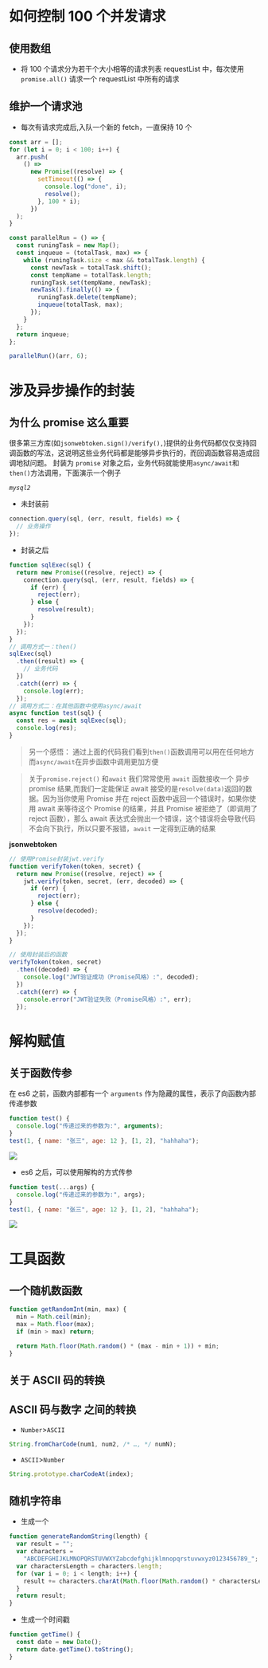 # 如何控制 100 个并发请求

## 使用数组

- 将 100 个请求分为若干个大小相等的请求列表 requestList 中，每次使用`promise.all()` 请求一个 requestList 中所有的请求

## 维护一个请求池

- 每次有请求完成后,入队一个新的 fetch，一直保持 10 个

```js
const arr = [];
for (let i = 0; i < 100; i++) {
  arr.push(
    () =>
      new Promise((resolve) => {
        setTimeout(() => {
          console.log("done", i);
          resolve();
        }, 100 * i);
      })
  );
}

const parallelRun = () => {
  const runingTask = new Map();
  const inqueue = (totalTask, max) => {
    while (runingTask.size < max && totalTask.length) {
      const newTask = totalTask.shift();
      const tempName = totalTask.length;
      runingTask.set(tempName, newTask);
      newTask().finally(() => {
        runingTask.delete(tempName);
        inqueue(totalTask, max);
      });
    }
  };
  return inqueue;
};

parallelRun()(arr, 6);
```

# 涉及异步操作的封装

## 为什么 promise 这么重要

很多第三方库(如`jsonwebtoken.sign()/verify(),`)提供的业务代码都仅仅支持回调函数的写法，这说明这些业务代码都是能够异步执行的，而回调函数容易造成回调地狱问题。
封装为 `promise` 对象之后，业务代码就能使用`async/await`和`then()`方法调用，下面演示一个例子

_`mysql2`_

- 未封装前

```js
connection.query(sql, (err, result, fields) => {
  // 业务操作
});
```

- 封装之后

```js
function sqlExec(sql) {
  return new Promise((resolve, reject) => {
    connection.query(sql, (err, result, fields) => {
      if (err) {
        reject(err);
      } else {
        resolve(result);
      }
    });
  });
}
// 调用方式一：then()
sqlExec(sql)
  .then((result) => {
    // 业务代码
  })
  .catch((err) => {
    console.log(err);
  });
// 调用方式二：在其他函数中使用async/await
async function test(sql) {
  const res = await sqlExec(sql);
  console.log(res);
}
```

> 另一个感悟：
> 通过上面的代码我们看到`then()`函数调用可以用在任何地方
> 而`async/await`在异步函数中调用更加方便

> 关于`promise.reject()` 和`await`
> 我们常常使用 `await` 函数接收一个 异步 promise 结果,而我们一定能保证 await 接受的是`resolve(data)`返回的数据。因为当你使用 Promise 并在 reject 函数中返回一个错误时，如果你使用 await 来等待这个 Promise 的结果，并且 Promise 被拒绝了（即调用了 reject 函数），那么 await 表达式会抛出一个错误，这个错误将会导致代码不会向下执行，所以只要不报错，`await` 一定得到正确的结果

**jsonwebtoken**

```js
// 使用Promise封装jwt.verify
function verifyToken(token, secret) {
  return new Promise((resolve, reject) => {
    jwt.verify(token, secret, (err, decoded) => {
      if (err) {
        reject(err);
      } else {
        resolve(decoded);
      }
    });
  });
}

// 使用封装后的函数
verifyToken(token, secret)
  .then((decoded) => {
    console.log("JWT验证成功（Promise风格）:", decoded);
  })
  .catch((err) => {
    console.error("JWT验证失败（Promise风格）:", err);
  });
```

# 解构赋值

## 关于函数传参

在 es6 之前，函数内部都有一个 `arguments` 作为隐藏的属性，表示了向函数内部传递参数

```js
function test() {
  console.log("传递过来的参数为:", arguments);
}
test(1, { name: "张三", age: 12 }, [1, 2], "hahhaha");
```

<img src="./imgs/js相关/Argument类数组对象.png">

- es6 之后，可以使用解构的方式传参

```js
function test(...args) {
  console.log("传递过来的参数为:", args);
}
test(1, { name: "张三", age: 12 }, [1, 2], "hahhaha");
```

<img src="./imgs/js相关/解构赋值传参.png">

# 工具函数

## 一个随机数函数

```js
function getRandomInt(min, max) {
  min = Math.ceil(min);
  max = Math.floor(max);
  if (min > max) return;

  return Math.floor(Math.random() * (max - min + 1)) + min;
}
```

## 关于 ASCII 码的转换

## ASCII 码与数字 之间的转换

- `Number`>`ASCII`

```js
String.fromCharCode(num1, num2, /* …, */ numN);
```

- `ASCII`>`Number`

```js
String.prototype.charCodeAt(index);
```

## 随机字符串

- 生成一个

```js
function generateRandomString(length) {
  var result = "";
  var characters =
    "ABCDEFGHIJKLMNOPQRSTUVWXYZabcdefghijklmnopqrstuvwxyz0123456789_";
  var charactersLength = characters.length;
  for (var i = 0; i < length; i++) {
    result += characters.charAt(Math.floor(Math.random() * charactersLength));
  }
  return result;
}
```

- 生成一个时间戳

```js
function getTime() {
  const date = new Date();
  return date.getTime().toString();
}
```
